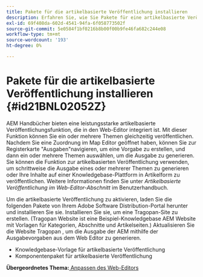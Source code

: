 ```yaml
---
title: Pakete für die artikelbasierte Veröffentlichung installieren
description: Erfahren Sie, wie Sie Pakete für eine artikelbasierte Veröffentlichung installieren.
exl-id: 69f408da-602d-4541-94fa-6f058773502f
source-git-commit: 5e0584f1bf0216b8b00f00b9fe46fa682c244e08
workflow-type: tm+mt
source-wordcount: '193'
ht-degree: 0%

---
```


# Pakete für die artikelbasierte Veröffentlichung installieren {#id21BNL02052Z}

AEM Handbücher bieten eine leistungsstarke artikelbasierte Veröffentlichungsfunktion, die in den Web-Editor integriert ist. Mit dieser Funktion können Sie ein oder mehrere Themen gleichzeitig veröffentlichen. Nachdem Sie eine Zuordnung im Map Editor geöffnet haben, können Sie zur Registerkarte &quot;Ausgaben&quot;navigieren, um eine Vorgabe zu erstellen, und dann ein oder mehrere Themen auswählen, um die Ausgabe zu generieren. Sie können die Funktion zur artikelbasierten Veröffentlichung verwenden, um schrittweise die Ausgabe eines oder mehrerer Themen zu generieren oder Ihre Inhalte auf einer Knowledgebase-Plattform in Artikelform zu veröffentlichen. Weitere Informationen finden Sie unter *Artikelbasierte Veröffentlichung im Web-Editor-Abschnitt* im Benutzerhandbuch.

Um die artikelbasierte Veröffentlichung zu aktivieren, laden Sie die folgenden Pakete von Ihrem Adobe Software Distribution-Portal herunter und installieren Sie sie. Installieren Sie sie, um eine Tragopan-Site zu erstellen. \(Tragopan Website ist eine Beispiel-Knowledgebase AEM Website mit Vorlagen für Kategorien, Abschnitte und Artikelseiten.\) Aktualisieren Sie die Website Tragopan , um die Ausgabe der AEM mithilfe der Ausgabevorgaben aus dem Web Editor zu generieren.

- Knowledgebase-Vorlage für artikelbasierte Veröffentlichung
- Komponentenpaket für artikelbasierte Veröffentlichung

**Übergeordnetes Thema:**[ Anpassen des Web-Editors](conf-web-editor.md)

